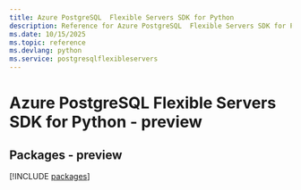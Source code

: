 ```yaml
---
title: Azure PostgreSQL  Flexible Servers SDK for Python
description: Reference for Azure PostgreSQL  Flexible Servers SDK for Python
ms.date: 10/15/2025
ms.topic: reference
ms.devlang: python
ms.service: postgresqlflexibleservers
---
```

# Azure PostgreSQL  Flexible Servers SDK for Python - preview
## Packages - preview
[!INCLUDE [packages](postgresql--flexible-servers-index.md)]